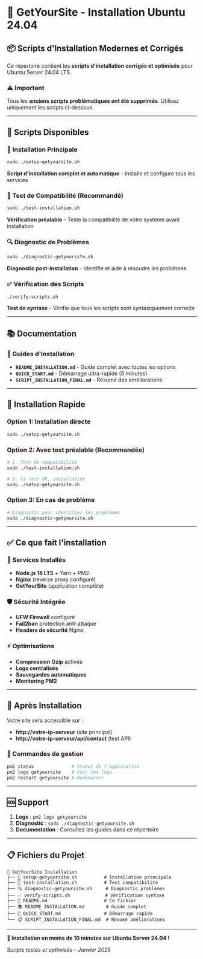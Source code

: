 # 🚀 GetYourSite - Installation Ubuntu 24.04

## 📦 Scripts d'Installation Modernes et Corrigés

Ce répertoire contient les **scripts d'installation corrigés et optimisés** pour Ubuntu Server 24.04 LTS.

### ⚠️ Important
Tous les **anciens scripts problématiques ont été supprimés**. Utilisez uniquement les scripts ci-dessous.

---

## 🎯 Scripts Disponibles

### 🚀 Installation Principale
```bash
sudo ./setup-getyoursite.sh
```
**Script d'installation complet et automatique** - Installe et configure tous les services

### 🧪 Test de Compatibilité (Recommandé)
```bash
sudo ./test-installation.sh
```
**Vérification préalable** - Teste la compatibilité de votre système avant installation

### 🔍 Diagnostic de Problèmes
```bash
sudo ./diagnostic-getyoursite.sh
```
**Diagnostic post-installation** - Identifie et aide à résoudre les problèmes

### ✅ Vérification des Scripts
```bash
./verify-scripts.sh
```
**Test de syntaxe** - Vérifie que tous les scripts sont syntaxiquement corrects

---

## 📚 Documentation

### 📖 Guides d'Installation
- **`README_INSTALLATION.md`** - Guide complet avec toutes les options
- **`QUICK_START.md`** - Démarrage ultra-rapide (5 minutes)
- **`SCRIPT_INSTALLATION_FINAL.md`** - Résumé des améliorations

---

## 🚀 Installation Rapide

### Option 1: Installation directe
```bash
sudo ./setup-getyoursite.sh
```

### Option 2: Avec test préalable (Recommandée)
```bash
# 1. Test de compatibilité
sudo ./test-installation.sh

# 2. Si test OK, installation
sudo ./setup-getyoursite.sh
```

### Option 3: En cas de problème
```bash
# Diagnostic pour identifier les problèmes
sudo ./diagnostic-getyoursite.sh
```

---

## ✅ Ce que fait l'installation

### 🔧 Services Installés
- **Node.js 18 LTS** + Yarn + PM2
- **Nginx** (reverse proxy configuré)
- **GetYourSite** (application complète)

### 🛡️ Sécurité Intégrée
- **UFW Firewall** configuré
- **Fail2ban** protection anti-attaque
- **Headers de sécurité** Nginx

### ⚡ Optimisations
- **Compression Gzip** activée
- **Logs centralisés**
- **Sauvegardes automatiques**
- **Monitoring PM2**

---

## 🎯 Après Installation

Votre site sera accessible sur :
- **http://votre-ip-serveur** (site principal)
- **http://votre-ip-serveur/api/contact** (test API)

### 🔧 Commandes de gestion
```bash
pm2 status              # Statut de l'application
pm2 logs getyoursite    # Voir les logs
pm2 restart getyoursite # Redémarrer
```

---

## 🆘 Support

1. **Logs** : `pm2 logs getyoursite`
2. **Diagnostic** : `sudo ./diagnostic-getyoursite.sh`
3. **Documentation** : Consultez les guides dans ce répertoire

---

## 📋 Fichiers du Projet

```
📁 GetYourSite Installation
├── 🚀 setup-getyoursite.sh          # Installation principale
├── 🧪 test-installation.sh          # Test compatibilité
├── 🔍 diagnostic-getyoursite.sh     # Diagnostic problèmes
├── ✅ verify-scripts.sh             # Vérification syntaxe
├── 📖 README.md                     # Ce fichier
├── 📚 README_INSTALLATION.md        # Guide complet
├── 🎯 QUICK_START.md                # Démarrage rapide
└── 📋 SCRIPT_INSTALLATION_FINAL.md  # Résumé améliorations
```

---

**🚀 Installation en moins de 10 minutes sur Ubuntu Server 24.04 !**

*Scripts testés et optimisés - Janvier 2025*